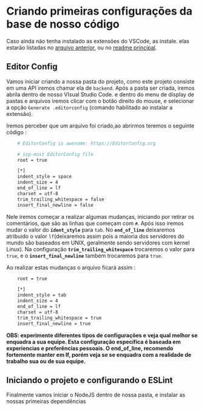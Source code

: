 # Criando primeiras configurações da base de nosso código

Caso ainda não tenha instalado as extensões do VSCode, as instale. elas estarão listadas no [arquivo anterior](readme.md#extensões-do-vscode), ou no [readme principal](../../README.md#recomendação-de-configuração-do-vscode-e-projeto-para-melhor-experiência-para-iniciantes-).

## Editor Config

Vamos iniciar criando a nossa pasta do projeto, como este projeto consiste em uma API iremos chamar ela de `backend`. Após a pasta ser criada, iremos abrila dentro de nosso VIsual Studio Code. e dentro do menu de display de pastas e arquivos iremos clicar com o botão direito do mouse, e selecionar a opção `Generate .editorconfig` (comando habilitado ao instalar a extensão).

Iremos perceber que um arquivo foi criado,ao abrirmos teremos o seguinte código :

```bash
    # EditorConfig is awesome: https://EditorConfig.org

    # top-most EditorConfig file
    root = true

    [*]
    indent_style = space
    indent_size = 4
    end_of_line = lf
    charset = utf-8
    trim_trailing_whitespace = false
    insert_final_newline = false
```
Nele iremos começar a realizar algumas mudanças, iniciando por retirar os comentários, que são as linhas que começam com `#`. Após isso iremos mudar o valor do **`ident_style`** para `tab`. No **`end_of_line`** deixaremos atribuido o valor `lf`(deixaremos assim pois a maioria dos servidores do mundo são baseados em UNIX, geralmente sendo servidores com kernel Linux). Na configuração **`trim_trailing_whitespace`** trocaremos o valor para `true`, e o **`insert_final_newline`** também trocaremos para `true`.

Ao realizar estas mudanças o arquivo ficará assim :
```bash
    root = true

    [*]
    indent_style = tab
    indent_size = 4
    end_of_line = lf
    charset = utf-8
    trim_trailing_whitespace = true
    insert_final_newline = true
```

**OBS: experimente diferentes tipos de configurações e veja qual melhor se enquadra a sua equipe. Esta configuração específica é baseada em experiencias e preferências pessoais. O end_of_line, recomendo fortemente manter em lf, porém veja se se enquadra com a realidade de trabalho sua ou de sua equipe.**

## Iniciando o projeto e configurando o ESLint

Finalmente vamos iniciar o NodeJS dentro de nossa pasta, e instalar as nossas primeiras dependências
